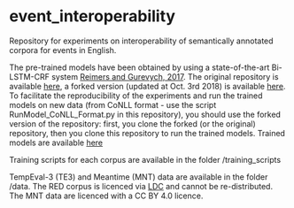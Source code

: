 # event_interoperability
Repository for experiments on interoperability of semantically annotated corpora for events in English.

The pre-trained models have been obtained by using a state-of-the-art Bi-LSTM-CRF system [Reimers and Gurevych, 2017](http://aclweb.org/anthology/D17-1035). The original repository is available [here](https://github.com/UKPLab/emnlp2017-bilstm-cnn-crf), a forked version (updated at Oct. 3rd 2018) is available [here](https://github.com/tommasoc80/emnlp2017-bilstm-cnn-crf). To facilitate the reproducibility of the experiments and run the trained models on new data (from CoNLL format - use the script RunModel_CoNLL_Format.py in this repository), you should use the forked version of the repository: first, you clone the forked (or the original) repository, then you clone this repository to run the trained models. Trained models are available [here]()

Training scripts for each corpus are available in the folder /training_scripts

TempEval-3 (TE3) and Meantime (MNT) data are available in the folder /data. The RED corpus is licenced via [LDC](https://catalog.ldc.upenn.edu/LDC2016T23) and cannot be re-distributed. The MNT data are licenced with a CC BY 4.0 licence.




